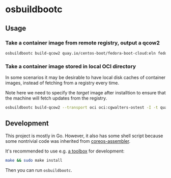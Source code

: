 # osbuildbootc

## Usage

### Take a container image from remote registry, output a qcow2

```bash
osbuildbootc build-qcow2 quay.io/centos-boot/fedora-boot-cloud:eln fedora-boot-cloud.qcow2
```

### Take a container image stored in local OCI directory

In some scenarios it may be desirable to have local disk caches of container images,
instead of fetching from a registry every time.

Note here we need to specify the *target* image after installtion to ensure that
the machine will fetch updates from the registry.

```bash
osbuildbootc build-qcow2 --transport oci oci:cgwalters-ostest -I -t quay.io/cgwalters/ostest foo.qcow2
```

## Development

This project is mostly in Go.  However, it also has some shell script because
some nontrivial code was inherited from [coreos-assembler](https://github.com/coreos/coreos-assembler/).

It's recommended to use e.g. [a toolbox](https://github.com/containers/toolbox/) for development:

```bash
make && sudo make install
```

Then you can run `osbuildbootc`.
